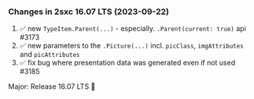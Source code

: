 
### Changes in 2sxc 16.07 LTS (2023-09-22)

1. ✅ new `TypeItem.Parent(...)` - especially. `.Parent(current: true)` api #3173
1. ✅ new parameters to the `.Picture(...)` incl. `picClass`, `imgAttributes` and `picAttributes`
1. ✅ fix bug where presentation data was generated even if not used #3185

Major: Release 16.07 LTS 🚀
